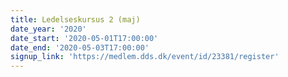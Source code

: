 ```yaml
---
title: Ledelseskursus 2 (maj)
date_year: '2020'
date_start: '2020-05-01T17:00:00'
date_end: '2020-05-03T17:00:00'
signup_link: 'https://medlem.dds.dk/event/id/23381/register'
---
```



